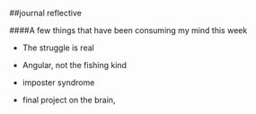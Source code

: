 ##journal reflective 

####A few things that have been consuming my mind this week
 
 * The struggle is real 

 * Angular, not the fishing kind 

 * imposter syndrome 

 * final project on the brain,
